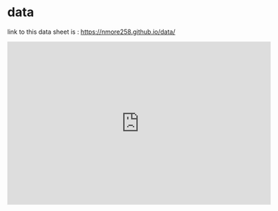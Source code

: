 # data

link to this data sheet is : https://nmore258.github.io/data/

<iframe width="600" height="371" seamless frameborder="0" scrolling="no" src="https://docs.google.com/spreadsheets/d/1AAZ9UPrd9e6q86dGQrC5Ili2IErfSANo5_BeKKOIAgA/pubchart?oid=770276109&amp;format=interactive"></iframe>
